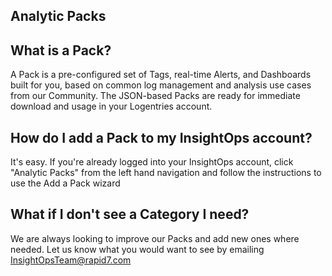 Analytic Packs
--------------


What is a Pack?
---------------
A Pack is a pre-configured set of Tags, real-time Alerts, and Dashboards built for you, based on common log management and analysis use cases from our Community. The JSON-based Packs are ready for immediate download and usage in your Logentries account.

How do I add a Pack to my InsightOps account?
---------------------------------------------
It's easy. If you're already logged into your InsightOps account, click "Analytic Packs" from the left hand navigation and follow the instructions to use the Add a Pack wizard

What if I don't see a Category I need?
--------------------------------------
We are always looking to improve our Packs and add new ones where needed. Let us know what you would want to see by emailing InsightOpsTeam@rapid7.com
